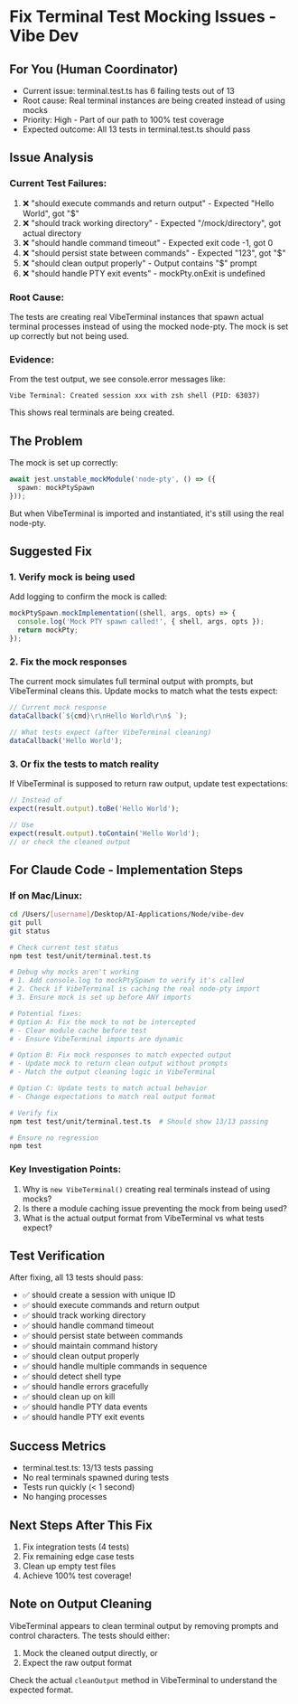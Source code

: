 # Fix Terminal Test Mocking Issues - Vibe Dev

## For You (Human Coordinator)
- Current issue: terminal.test.ts has 6 failing tests out of 13
- Root cause: Real terminal instances are being created instead of using mocks
- Priority: High - Part of our path to 100% test coverage
- Expected outcome: All 13 tests in terminal.test.ts should pass

## Issue Analysis

### Current Test Failures:
1. ❌ "should execute commands and return output" - Expected "Hello World", got "$"
2. ❌ "should track working directory" - Expected "/mock/directory", got actual directory
3. ❌ "should handle command timeout" - Expected exit code -1, got 0
4. ❌ "should persist state between commands" - Expected "123", got "$"
5. ❌ "should clean output properly" - Output contains "$" prompt
6. ❌ "should handle PTY exit events" - mockPty.onExit is undefined

### Root Cause:
The tests are creating real VibeTerminal instances that spawn actual terminal processes instead of using the mocked node-pty. The mock is set up correctly but not being used.

### Evidence:
From the test output, we see console.error messages like:
```
Vibe Terminal: Created session xxx with zsh shell (PID: 63037)
```
This shows real terminals are being created.

## The Problem

The mock is set up correctly:
```typescript
await jest.unstable_mockModule('node-pty', () => ({
  spawn: mockPtySpawn
}));
```

But when VibeTerminal is imported and instantiated, it's still using the real node-pty.

## Suggested Fix

### 1. Verify mock is being used
Add logging to confirm the mock is called:
```typescript
mockPtySpawn.mockImplementation((shell, args, opts) => {
  console.log('Mock PTY spawn called!', { shell, args, opts });
  return mockPty;
});
```

### 2. Fix the mock responses
The current mock simulates full terminal output with prompts, but VibeTerminal cleans this. Update mocks to match what the tests expect:

```typescript
// Current mock response
dataCallback(`${cmd}\r\nHello World\r\n$ `);

// What tests expect (after VibeTerminal cleaning)
dataCallback('Hello World');
```

### 3. Or fix the tests to match reality
If VibeTerminal is supposed to return raw output, update test expectations:
```typescript
// Instead of
expect(result.output).toBe('Hello World');

// Use
expect(result.output).toContain('Hello World');
// or check the cleaned output
```

## For Claude Code - Implementation Steps

### If on Mac/Linux:
```bash
cd /Users/[username]/Desktop/AI-Applications/Node/vibe-dev
git pull
git status

# Check current test status
npm test test/unit/terminal.test.ts

# Debug why mocks aren't working
# 1. Add console.log to mockPtySpawn to verify it's called
# 2. Check if VibeTerminal is caching the real node-pty import
# 3. Ensure mock is set up before ANY imports

# Potential fixes:
# Option A: Fix the mock to not be intercepted
# - Clear module cache before test
# - Ensure VibeTerminal imports are dynamic

# Option B: Fix mock responses to match expected output
# - Update mock to return clean output without prompts
# - Match the output cleaning logic in VibeTerminal

# Option C: Update tests to match actual behavior
# - Change expectations to match real output format

# Verify fix
npm test test/unit/terminal.test.ts  # Should show 13/13 passing

# Ensure no regression
npm test
```

### Key Investigation Points:
1. Why is `new VibeTerminal()` creating real terminals instead of using mocks?
2. Is there a module caching issue preventing the mock from being used?
3. What is the actual output format from VibeTerminal vs what tests expect?

## Test Verification

After fixing, all 13 tests should pass:
- ✅ should create a session with unique ID
- ✅ should execute commands and return output
- ✅ should track working directory
- ✅ should handle command timeout
- ✅ should persist state between commands
- ✅ should maintain command history
- ✅ should clean output properly
- ✅ should handle multiple commands in sequence
- ✅ should detect shell type
- ✅ should handle errors gracefully
- ✅ should clean up on kill
- ✅ should handle PTY data events
- ✅ should handle PTY exit events

## Success Metrics
- terminal.test.ts: 13/13 tests passing
- No real terminals spawned during tests
- Tests run quickly (< 1 second)
- No hanging processes

## Next Steps After This Fix
1. Fix integration tests (4 tests)
2. Fix remaining edge case tests
3. Clean up empty test files
4. Achieve 100% test coverage!

## Note on Output Cleaning
VibeTerminal appears to clean terminal output by removing prompts and control characters. The tests should either:
1. Mock the cleaned output directly, or
2. Expect the raw output format

Check the actual `cleanOutput` method in VibeTerminal to understand the expected format.